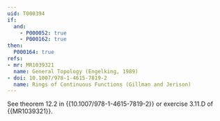 ```yaml
---
uid: T000394
if:
  and:
    - P000052: true
    - P000162: true
then:
  P000164: true
refs:
- mr: MR1039321
  name: General Topology (Engelking, 1989)
- doi: 10.1007/978-1-4615-7819-2
  name: Rings of Continuous Functions (Gillman and Jerison)
---
```


See theorem 12.2 in {{10.1007/978-1-4615-7819-2}} or exercise 3.11.D of {{MR1039321}}.